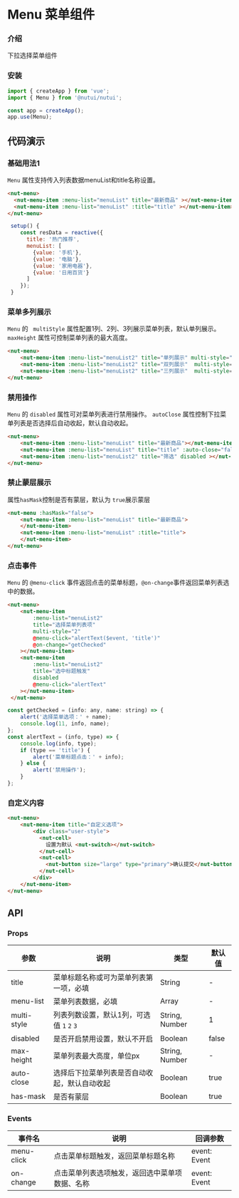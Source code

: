 # Menu 菜单组件

### 介绍

下拉选择菜单组件

### 安装

``` javascript
import { createApp } from 'vue';
import { Menu } from '@nutui/nutui';

const app = createApp();
app.use(Menu);

```

## 代码演示

### 基础用法1

`Menu`  属性支持传入列表数据menuList和title名称设置。

```html
<nut-menu>
  <nut-menu-item :menu-list="menuList" title="最新商品" ></nut-menu-item>
  <nut-menu-item :menu-list="menuList" :title="title" ></nut-menu-item>
</nut-menu>
```
```js
 setup() {
    const resData = reactive({
      title: '热门推荐',
      menuList: [
        {value: '手机'},
        {value: '电脑'},
        {value: '家用电器'},
        {value: '日用百货'}
      ]
    });
 }

```

### 菜单多列展示

`Menu` 的 ` multiStyle` 属性配置1列、2列、3列展示菜单列表，默认单列展示。
`maxHeight` 属性可控制菜单列表的最大高度。

```html
<nut-menu>
    <nut-menu-item :menu-list="menuList2" title="单列展示" multi-style="1" maxHeight="200"></nut-menu-item>
    <nut-menu-item :menu-list="menuList2" title="双列展示"  multi-style="2"></nut-menu-item>
    <nut-menu-item :menu-list="menuList2" title="三列展示"  multi-style="3"></nut-menu-item>
</nut-menu>
```

### 禁用操作

`Menu` 的 `disabled` 属性可对菜单列表进行禁用操作。
`autoClose` 属性控制下拉菜单列表是否选择后自动收起，默认自动收起。

```html
<nut-menu>
    <nut-menu-item :menu-list="menuList" title="最新商品"></nut-menu-item>
    <nut-menu-item :menu-list="menuList" title="title" :auto-close="false"></nut-menu-item>
    <nut-menu-item :menu-list="menuList2" title="筛选" disabled ></nut-menu-item>
</nut-menu>
```

### 禁止蒙层展示
属性`hasMask`控制是否有蒙层，默认为 `true`展示蒙层 

```html
<nut-menu :hasMask="false">
    <nut-menu-item :menu-list="menuList" title="最新商品">
    </nut-menu-item>
    <nut-menu-item :menu-list="menuList" :title="title">
    </nut-menu-item>
</nut-menu>
```

### 点击事件

`Menu` 的 `@menu-click` 事件返回点击的菜单标题，`@on-change`事件返回菜单列表选中的数据。

```html
<nut-menu>
    <nut-menu-item
        :menu-list="menuList2"
        title="选择菜单列表项"
        multi-style="2"
        @menu-click="alertText($event, 'title')"
        @on-change="getChecked"
    ></nut-menu-item>
    <nut-menu-item
        :menu-list="menuList2"
        title="选中标题触发"
        disabled
        @menu-click="alertText"
    ></nut-menu-item>
 </nut-menu>
```
```js
const getChecked = (info: any, name: string) => {
    alert('选择菜单选项：' + name);
    console.log(11, info, name);
};
const alertText = (info, type) => {
    console.log(info, type);
    if (type == 'title') {
        alert('菜单标题点击：' + info);
    } else {
        alert('禁用操作');
    }
};
```

### 自定义内容


```html
<nut-menu>
    <nut-menu-item title="自定义选项">
        <div class="user-style">
          <nut-cell>
            设置为默认 <nut-switch></nut-switch>
          </nut-cell>
          <nut-cell>
            <nut-button size="large" type="primary">确认提交</nut-button>
          </nut-cell>
        </div>
    </nut-menu-item>
</nut-menu>
```

## API

### Props

| 参数         | 说明                             | 类型   | 默认值           |
|--------------|----------------------------------|--------|------------------|
| title         | 菜单标题名称或可为菜单列表第一项，必填     | String | -                |
| menu-list        | 菜单列表数据，必填                     | Array | -                |
| multi-style        | 列表列数设置，默认1列，可选值 `1` `2` `3` | String, Number | 1                |
| disabled | 是否开启禁用设置，默认不开启    | Boolean | false |
| max-height | 菜单列表最大高度，单位px    | String, Number | - |
| auto-close | 选择后下拉菜单列表是否自动收起，默认自动收起   | Boolean | true |
|has-mask| 是否有蒙层 | Boolean | true|

### Events

| 事件名 | 说明           | 回调参数     |
|--------|----------------|--------------|
| menu-click  | 点击菜单标题触发，返回菜单标题名称 | event: Event |
| on-change  | 点击菜单列表选项触发，返回选中菜单项数据、名称 | event: Event |